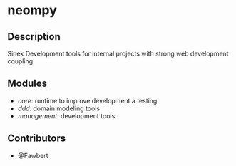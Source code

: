 # neompy

## Description

Sinek Development tools for internal projects with strong web development coupling.

## Modules

* _core_: runtime to improve development a testing
* _ddd_: domain modeling tools
* _management_: development tools

## Contributors

* @Fawbert

